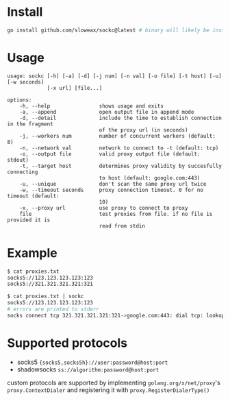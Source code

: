 # Install
```sh
go install github.com/sloweax/sockc@latest # binary will likely be installed at ~/go/bin
```

# Usage
```
usage: sockc [-h] [-a] [-d] [-j num] [-n val] [-o file] [-t host] [-u] [-w seconds]
             [-x url] [file...]

options:
    -h, --help                shows usage and exits
    -a, --append              open output file in append mode
    -d, --detail              include the time to establish connection in the fragment
                              of the proxy url (in seconds)
    -j, --workers num         number of concurrent workers (default: 8)
    -n, --network val         network to connect to -t (default: tcp)
    -o, --output file         valid proxy output file (default: stdout)
    -t, --target host         determines proxy validity by succesfully connecting
                              to host (default: google.com:443)
    -u, --unique              don't scan the same proxy url twice
    -w, --timeout seconds     proxy connection timeout. 0 for no timeout (default:
                              10)
    -x, --proxy url           use proxy to connect to proxy
    file                      test proxies from file. if no file is provided it is
                              read from stdin
```

# Example
```sh
$ cat proxies.txt
socks5://123.123.123.123:123
socks5://321.321.321.321:321

$ cat proxies.txt | sockc
socks5://123.123.123.123:123
# errors are printed to stderr
socks connect tcp 321.321.321.321:321->google.com:443: dial tcp: lookup 321.321.321.321: no such host
```

# Supported protocols

- socks5 `{socks5,socks5h}://user:password@host:port`
- shadowsocks `ss://algorithm:password@host:port`

custom protocols are supported by implementing `golang.org/x/net/proxy`'s `proxy.ContextDialer` and registering it with `proxy.RegisterDialerType()`
